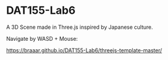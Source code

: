 # DAT155-Lab6
A 3D Scene made in Three.js inspired by Japanese culture.

Navigate by WASD + Mouse:

https://braaar.github.io/DAT155-Lab6/threejs-template-master/
